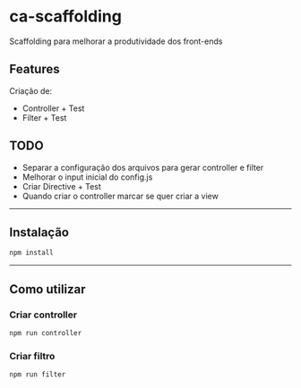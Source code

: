# ca-scaffolding
Scaffolding para melhorar a produtividade dos front-ends

## Features

Criação de:

*  Controller + Test
*  Filter + Test

## TODO

* Separar a configuração dos arquivos para gerar controller e filter
* Melhorar o input inicial do config.js
* Criar Directive + Test
* Quando criar o controller marcar se quer criar a view

---

## Instalação
``` bash
npm install
```

---

## Como utilizar

### Criar controller
``` bash
npm run controller
```

### Criar filtro
``` bash
npm run filter
```
